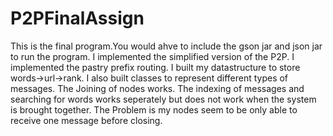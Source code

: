 P2PFinalAssign
==============
This is the final program.You would ahve to include the gson jar and json jar to run the program.
I implemented the simplified version of the P2P.
I implemented the pastry prefix routing.
I built my datastructure to store words->url->rank.
I also built classes to represent different types of messages.
The Joining of nodes works.
The indexing of messages and searching for words works seperately but does not work when the system is brought together. The Problem is my nodes seem to be only able to receive one message before closing.

